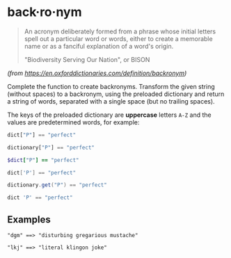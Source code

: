 # back·ro·nym

> An acronym deliberately formed from a phrase whose initial letters spell out a particular word or words, either to create a memorable name or as a fanciful explanation of a word's origin.
> 
> "Biodiversity Serving Our Nation", or BISON

*(from https://en.oxforddictionaries.com/definition/backronym)*

Complete the function to create backronyms. Transform the given string (without spaces) to a backronym, using the preloaded dictionary and return a string of words, separated with a single space (but no trailing spaces).

The keys of the preloaded dictionary are **uppercase** letters `A-Z` and the values are predetermined words, for example:

```javascript
dict["P"] == "perfect"
```
```python
dictionary["P"] == "perfect"
```
```ruby
$dict["P"] == "perfect"
```
```csharp
dict['P'] == "perfect"
```
```java
dictionary.get("P") == "perfect"
```
```haskell
dict 'P' == "perfect"
```


## Examples

```
"dgm" ==> "disturbing gregarious mustache"

"lkj" ==> "literal klingon joke"
```
